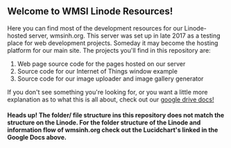 <h2>Welcome to WMSI Linode Resources!</h2> 
<p>Here you can find most of the development resources for our Linode-hosted server, wmsinh.org. This server was set up in late 2017 as a testing place for web development projects. Someday it may become the hosting platform for our main site. The projects you'll find in this repository are:</p>
	<ol>
		<li>Web page source code for the pages hosted on our server</li>
		<li>Source code for our Internet of Things window example</li>
		<li>Source code for our image uploader and image gallery generator</li>
	</ol>

<p>If you don't see something you're looking for, or you want a little more explanation as to what this is all about, check out our <a href="https://drive.google.com/drive/folders/0B1AHc4nB2EhYdlJ4Zk8taHpfYkE">google drive docs!</a></p>

<h4>Heads up! The folder/ file structure ins this repository <b>does not</b> match the structure on the Linode. For the folder structure of the Linode and information flow of wmsinh.org check out the Lucidchart's linked in the Google Docs above.</h4>
